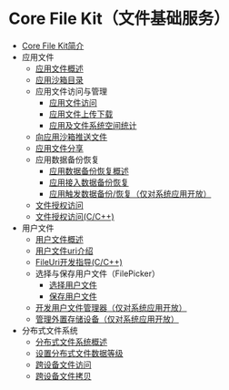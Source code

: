 # Core File Kit（文件基础服务）

- [Core File Kit简介](core-file-kit-intro.md)
- 应用文件
  - [应用文件概述](app-file-overview.md)
  - [应用沙箱目录](app-sandbox-directory.md)
  - 应用文件访问与管理
    - [应用文件访问](app-file-access.md)
    - [应用文件上传下载](app-file-upload-download.md)
    - [应用及文件系统空间统计](app-fs-space-statistics.md)
  - [向应用沙箱推送文件](send-file-to-app-sandbox.md)
  - [应用文件分享](share-app-file.md)
  - 应用数据备份恢复
    - [应用数据备份恢复概述](app-file-backup-overview.md)
    - [应用接入数据备份恢复](app-file-backup-extension.md)
    - [应用触发数据备份/恢复（仅对系统应用开放）](app-file-backup.md)
  - [文件授权访问](app-file-authorization.md)
  - [文件授权访问(C/C++)](native-fileshare-guidelines.md)
- 用户文件
  - [用户文件概述](user-file-overview.md)
  - [用户文件uri介绍](user-file-uri-intro.md)
  - [FileUri开发指导(C/C++)](native-fileuri-guidelines.md)
  - 选择与保存用户文件（FilePicker）
    - [选择用户文件](select-user-file.md)
    - [保存用户文件](save-user-file.md)
  - [开发用户文件管理器（仅对系统应用开放）](dev-user-file-manager.md)
  - [管理外置存储设备（仅对系统应用开放）](manage-external-storage.md)
- 分布式文件系统
  - [分布式文件系统概述](distributed-fs-overview.md)
  - [设置分布式文件数据等级](set-security-label.md)
  - [跨设备文件访问](file-access-across-devices.md)
  - [跨设备文件拷贝](file-copy-across-devices.md)

